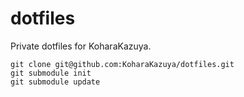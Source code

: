 # dotfiles

Private dotfiles for KoharaKazuya.

    git clone git@github.com:KoharaKazuya/dotfiles.git
    git submodule init
    git submodule update
